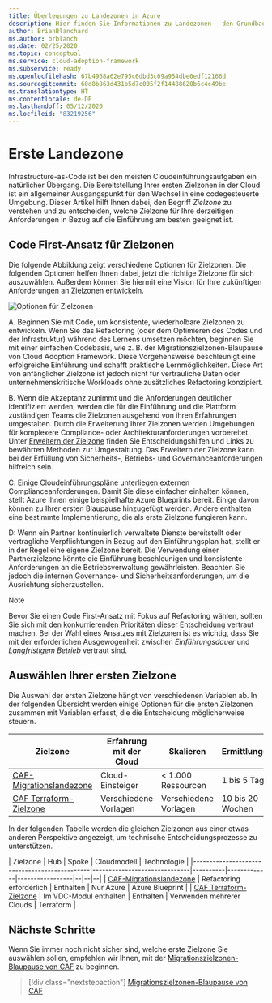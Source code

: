 ```yaml
---
title: Überlegungen zu Landezonen in Azure
description: Hier finden Sie Informationen zu Landezonen – den Grundbausteinen jeder Cloudeinführungsumgebung.
author: BrianBlanchard
ms.author: brblanch
ms.date: 02/25/2020
ms.topic: conceptual
ms.service: cloud-adoption-framework
ms.subservice: ready
ms.openlocfilehash: 67b4968a62e795c6dbd3c09a954dbe0edf12166d
ms.sourcegitcommit: 60d8b863d431b5d7c005f2f14488620b6c4c49be
ms.translationtype: HT
ms.contentlocale: de-DE
ms.lasthandoff: 05/12/2020
ms.locfileid: "83219256"
---
```

# <a name="first-landing-zone"></a>Erste Landezone

Infrastructure-as-Code ist bei den meisten Cloudeinführungsaufgaben ein natürlicher Übergang. Die Bereitstellung Ihrer ersten Zielzonen in der Cloud ist ein allgemeiner Ausgangspunkt für den Wechsel in eine codegesteuerte Umgebung. Dieser Artikel hilft Ihnen dabei, den Begriff _Zielzone_ zu verstehen und zu entscheiden, welche Zielzone für Ihre derzeitigen Anforderungen in Bezug auf die Einführung am besten geeignet ist.

## <a name="code-first-approach-to-landing-zones"></a>Code First-Ansatz für Zielzonen

Die folgende Abbildung zeigt verschiedene Optionen für Zielzonen. Die folgenden Optionen helfen Ihnen dabei, jetzt die richtige Zielzone für sich auszuwählen. Außerdem können Sie hiermit eine Vision für Ihre zukünftigen Anforderungen an Zielzonen entwickeln.

![Optionen für Zielzonen](../../_images/ready/landing-zone-options.png)

A. Beginnen Sie mit Code, um konsistente, wiederholbare Zielzonen zu entwickeln. Wenn Sie das Refactoring (oder dem Optimieren des Codes und der Infrastruktur) während des Lernens umsetzen möchten, beginnen Sie mit einer einfachen Codebasis, wie z. B. der Migrationszielzonen-Blaupause von Cloud Adoption Framework. Diese Vorgehensweise beschleunigt eine erfolgreiche Einführung und schafft praktische Lernmöglichkeiten. Diese Art von anfänglicher Zielzone ist jedoch nicht für vertrauliche Daten oder unternehmenskritische Workloads ohne zusätzliches Refactoring konzipiert.

B. Wenn die Akzeptanz zunimmt und die Anforderungen deutlicher identifiziert werden, werden die für die Einführung und die Plattform zuständigen Teams die Zielzonen ausgehend von ihren Erfahrungen umgestalten. Durch die Erweiterung Ihrer Zielzonen werden Umgebungen für komplexere Compliance- oder Architekturanforderungen vorbereitet. Unter [Erweitern der Zielzone](../considerations/index.md) finden Sie Entscheidungshilfen und Links zu bewährten Methoden zur Umgestaltung. Das Erweitern der Zielzone kann bei der Erfüllung von Sicherheits-, Betriebs- und Governanceanforderungen hilfreich sein.

C. Einige Cloudeinführungspläne unterliegen externen Complianceanforderungen. Damit Sie diese einfacher einhalten können, stellt Azure Ihnen einige beispielhafte Azure Blueprints bereit. Einige davon können zu Ihrer ersten Blaupause hinzugefügt werden. Andere enthalten eine bestimmte Implementierung, die als erste Zielzone fungieren kann.

D: Wenn ein Partner kontinuierlich verwaltete Dienste bereitstellt oder vertragliche Verpflichtungen in Bezug auf den Einführungsplan hat, stellt er in der Regel eine eigene Zielzone bereit. Die Verwendung einer Partnerzielzone könnte die Einführung beschleunigen und konsistente Anforderungen an die Betriebsverwaltung gewährleisten. Beachten Sie jedoch die internen Governance- und Sicherheitsanforderungen, um die Ausrichtung sicherzustellen.

> [!NOTE]
> Bevor Sie einen Code First-Ansatz mit Fokus auf Refactoring wählen, sollten Sie sich mit den [konkurrierenden Prioritäten dieser Entscheidung](../../strategy/balance-competing-priorities.md#balance-during-the-ready-phase) vertraut machen. Bei der Wahl eines Ansatzes mit Zielzonen ist es wichtig, dass Sie mit der erforderlichen Ausgewogenheit zwischen _Einführungsdauer_ und _Langfristigem Betrieb_ vertraut sind.

## <a name="choosing-a-first-landing-zone"></a>Auswählen Ihrer ersten Zielzone

Die Auswahl der ersten Zielzone hängt von verschiedenen Variablen ab. In der folgenden Übersicht werden einige Optionen für die ersten Zielzonen zusammen mit Variablen erfasst, die die Entscheidung möglicherweise steuern.

| Zielzone                                 | Erfahrung mit der Cloud  | Skalieren             | Ermittlungszeit | Produktionsbereit | Hybrid             | Sensible Daten     | Unternehmenskritisch   | Kompatibilität         |
|----------------------------------------------|-------------------|-------------------|----------------|------------------|--------------------|--------------------|--------------------|--------------------|
| [CAF-Migrationslandezone](./migrate-landing-zone.md)     | Cloud-Einsteiger      | < 1.000 Ressourcen    | 1 bis 5 Tage    | Begrenzter Umfang -> | Erweiterung erforderlich | Erweiterung erforderlich | Erweiterung erforderlich | Erweiterung erforderlich |
| [CAF Terraform-Zielzone](./terraform-landing-zone.md) | Verschiedene Vorlagen | Verschiedene Vorlagen | 10 bis 20 Wochen | Begrenzter Umfang -> | Module verfügbar  | Module verfügbar  | Module verfügbar  | Module verfügbar  |

In der folgenden Tabelle werden die gleichen Zielzonen aus einer etwas anderen Perspektive angezeigt, um technische Entscheidungsprozesse zu unterstützen.

| Zielzone                                 | Hub                          | Spoke    | Cloudmodell | Technologie      |
|----------------------------------------------|------------------------------|----------|-------------|-----------------|--|--|--|
| [CAF-Migrationslandezone](./migrate-landing-zone.md)     | Refactoring erforderlich            | Enthalten | Nur Azure  | Azure Blueprint |
| [CAF Terraform-Zielzone](./terraform-landing-zone.md) | Im VDC-Modul enthalten       | Enthalten | Verwenden mehrerer Clouds  | Terraform       |

## <a name="next-steps"></a>Nächste Schritte

Wenn Sie immer noch nicht sicher sind, welche erste Zielzone Sie auswählen sollen, empfehlen wir Ihnen, mit der [Migrationszielzonen-Blaupause von CAF](./migrate-landing-zone.md) zu beginnen.

> [!div class="nextstepaction"]
> [Migrationszielzonen-Blaupause von CAF](./migrate-landing-zone.md)
